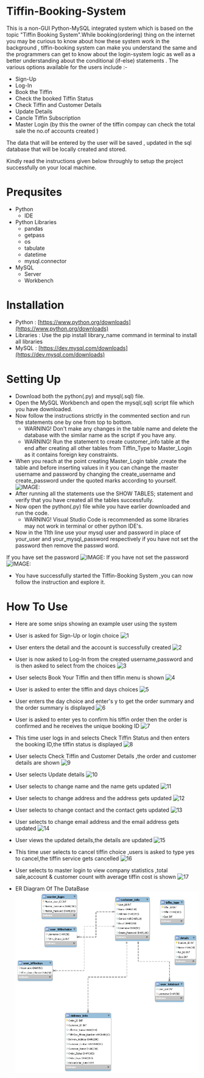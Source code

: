 # Tiffin-Booking-System
This is a non-GUI Python-MySQL integrated system which is based on the topic "Tiffin Booking System".While booking(ordering) thing on the internet you may be curious to know about how these system work in the background , tiffin-booking system can make you understand the same and the programmers can get to know about the login-system logic as well as a better understanding about the conditional (if-else) statements .
The various options available for the users include :-

* Sign-Up
* Log-In
* Book the Tiffin
* Check the booked Tiffin Status
* Check Tiffin and Customer Details
* Update Details
* Cancle Tiffin Subscription
* Master Login (by this the owner of the tiffin compay can check the total sale the no.of accounts created )

The data that will be entered by the user will be saved , updated in the sql database that will be locally created and stored.

Kindly read the instructions given below throughly to setup the project successfully on your local machine.
# Prequsites
* Python
    * IDE
* Python Libraries
    * pandas
    * getpass
    * os
    * tabulate
    * datetime
    * mysql.connector
* MySQL
   * Server
   * Workbench     
# Installation
* Python : [https://www.python.org/downloads](https://www.python.org/downloads)
* Libraries : Use the pip install library_name command in terminal to install all libraries
* MySQL : [https://dev.mysql.com/downloads](https://dev.mysql.com/downloads)
# Setting Up 
* Download both the python(.py) and mysql(.sql) file.
* Open the MySQL Workbench and open the mysql(.sql) script file which you have downloaded.
* Now follow the instructions strictly in the commented section and run the statements one by one from top to bottom.
    * WARNING! Don't make any changes in the table name and delete the database with the similar name as the script if you have any.
    * WARNING! Run the statement to create customer_info table at the end after creating all other tables from Tiffin_Type to Master_Login as it contains foreign key constraints.
* When you reach at the point creating Master_Login table ,create the table and before inserting values in it you can change the master username and password by changing the create_username and create_password under the quoted marks according to yourself.
![IMAGE:](https://github.com/Rajulmahto21/Hacking-Scripts/blob/main/Python/Tiffin%20Booking%20System/How%20To%20Use%20Snips/master_table_instruction.png)
* After running all the statements use the SHOW TABLES; statement and verify that you have created all the tables successfully.
* Now open the python(.py) file while you have earlier downloaded and run the code.
     * WARNING! Visual Studio Code is recommended as some libraries may not work in terminal or other python IDE's.
* Now in the 11th line use your mysql user and password in place of your_user and your_mysql_password respectively if you have not set the password then remove the passwd word.

If you have set the password
![IMAGE:](https://github.com/Rajulmahto21/Hacking-Scripts/blob/main/Python/Tiffin%20Booking%20System/How%20To%20Use%20Snips/sql_connector_1.png)
If you have not set the password
![IMAGE:](https://github.com/Rajulmahto21/Hacking-Scripts/blob/main/Python/Tiffin%20Booking%20System/How%20To%20Use%20Snips/sql_connector_2.png)

* You have successfully started the Tiffin-Booking System ,you can now follow the instruction and explore it.
# How To Use
* Here are some snips showing an example user using the system

* User is asked for Sign-Up or login choice ![1](https://github.com/Rajulmahto21/Hacking-Scripts/blob/main/Python/Tiffin%20Booking%20System/How%20To%20Use%20Snips/1.png)
* User enters the detail and the account is successfully created ![2](https://github.com/Rajulmahto21/Hacking-Scripts/blob/main/Python/Tiffin%20Booking%20System/How%20To%20Use%20Snips/2.png)
* User is now asked to Log-In from the created username,password and is then asked to select from the choices ![3](https://github.com/Rajulmahto21/Hacking-Scripts/blob/main/Python/Tiffin%20Booking%20System/How%20To%20Use%20Snips/3.png)
* User selects Book Your Tiffin and then tiffin menu is shown ![4](https://github.com/Rajulmahto21/Hacking-Scripts/blob/main/Python/Tiffin%20Booking%20System/How%20To%20Use%20Snips/4.png)
* User is asked to enter the tiffin and days choices ![5](https://github.com/Rajulmahto21/Hacking-Scripts/blob/main/Python/Tiffin%20Booking%20System/How%20To%20Use%20Snips/5.png)
* User enters the day choice and enter's y to get the order summary and the order summary is displayed  ![6](https://github.com/Rajulmahto21/Hacking-Scripts/blob/main/Python/Tiffin%20Booking%20System/How%20To%20Use%20Snips/6.png)
* User is asked to enter yes to confirm his tiffin order then the order is confirmed and he receives the unique booking ID ![7](https://github.com/Rajulmahto21/Hacking-Scripts/blob/main/Python/Tiffin%20Booking%20System/How%20To%20Use%20Snips/7.png)
* This time user logs in and selects Check Tiffin Status and then enters the booking ID,the tiffin status is displayed ![8](https://github.com/Rajulmahto21/Hacking-Scripts/blob/main/Python/Tiffin%20Booking%20System/How%20To%20Use%20Snips/8.png)
* User selects Check Tiffin and Customer Details ,the order and customer details are shown ![9](https://github.com/Rajulmahto21/Hacking-Scripts/blob/main/Python/Tiffin%20Booking%20System/How%20To%20Use%20Snips/9.png)
* User selects Update details  ![10](https://github.com/Rajulmahto21/Hacking-Scripts/blob/main/Python/Tiffin%20Booking%20System/How%20To%20Use%20Snips/10.png)
* User selects to change name and the name gets updated ![11](https://github.com/Rajulmahto21/Hacking-Scripts/blob/main/Python/Tiffin%20Booking%20System/How%20To%20Use%20Snips/11.png)
* User selects to change address and the address gets updated ![12](https://github.com/Rajulmahto21/Hacking-Scripts/blob/main/Python/Tiffin%20Booking%20System/How%20To%20Use%20Snips/12.png)
* User selects to change contact and the contact gets updated ![13](https://github.com/Rajulmahto21/Hacking-Scripts/blob/main/Python/Tiffin%20Booking%20System/How%20To%20Use%20Snips/13.png)
* User selects to change email address and the email address gets updated ![14](https://github.com/Rajulmahto21/Hacking-Scripts/blob/main/Python/Tiffin%20Booking%20System/How%20To%20Use%20Snips/14.png)
* User views the updated details,the details are updated ![15](https://github.com/Rajulmahto21/Hacking-Scripts/blob/main/Python/Tiffin%20Booking%20System/How%20To%20Use%20Snips/15.png)
* This time user selects to cancel tiffin choice ,users is asked to type yes to cancel,the tiffin service gets cancelled ![16](https://github.com/Rajulmahto21/Hacking-Scripts/blob/main/Python/Tiffin%20Booking%20System/How%20To%20Use%20Snips/16.png)
* User selects to master login to view company statistics ,total sale,account & customer count with average tiffin cost is shown ![17](https://github.com/Rajulmahto21/Hacking-Scripts/blob/main/Python/Tiffin%20Booking%20System/How%20To%20Use%20Snips/17.png)
* ER Diagram Of The DataBase ![sql](https://github.com/Rajulmahto21/Tiffin-Booking-System/blob/main/How%20To%20Use%20Snips/ER_DIAGRAM.png)
      
        

      
       
